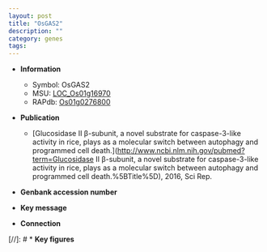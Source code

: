 ```yaml
---
layout: post
title: "OsGAS2"
description: ""
category: genes
tags: 
---
```


* **Information**  
    + Symbol: OsGAS2  
    + MSU: [LOC_Os01g16970](http://rice.plantbiology.msu.edu/cgi-bin/ORF_infopage.cgi?orf=LOC_Os01g16970)  
    + RAPdb: [Os01g0276800](http://rapdb.dna.affrc.go.jp/viewer/gbrowse_details/irgsp1?name=Os01g0276800)  

* **Publication**  
    + [Glucosidase II β-subunit, a novel substrate for caspase-3-like activity in rice, plays as a molecular switch between autophagy and programmed cell death.](http://www.ncbi.nlm.nih.gov/pubmed?term=Glucosidase II β-subunit, a novel substrate for caspase-3-like activity in rice, plays as a molecular switch between autophagy and programmed cell death.%5BTitle%5D), 2016, Sci Rep.

* **Genbank accession number**  

* **Key message**  

* **Connection**  

[//]: # * **Key figures**  


